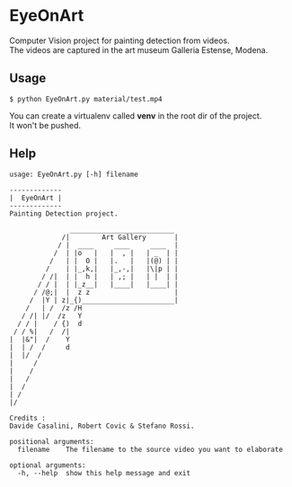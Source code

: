 # EyeOnArt
Computer Vision project for painting detection from videos.  
The videos are captured in the art museum Galleria Estense, Modena.

## Usage
```shell
$ python EyeOnArt.py material/test.mp4
```
  
You can create a virtualenv called **venv** in the root dir of the project.  
It won't be pushed.


## Help
```shell
usage: EyeOnArt.py [-h] filename

-------------
|  EyeOnArt |
-------------
Painting Detection project.

               __________________________
             /|        Art Gallery       |
            / |  ____     ____     ____  |
           /  | |o   |   |  , |   | _  | |
          /   | |  O |   |.   |   |(@) | |
         /    | |_,k,|   |_,-,|   |\|p | |
        / /|  | |  h |   | ,; |   | |  | |
       / / |  | |_z__|   |____|   |____| |
      / /@;|  |  z z                     |
     /  |Y | z|_{)_______________________|
    /   | /  /z /H
   / /| |/  /z   Y
  / / |    / {)  d
 / / %|   /  /|
|  |&"|  /    Y
|  | /  /     d
|  |/  /
|     /
|    /
|   /
|  /
| /
|/

Credits :
Davide Casalini, Robert Covic & Stefano Rossi.

positional arguments:
  filename    The filename to the source video you want to elaborate

optional arguments:
  -h, --help  show this help message and exit
```